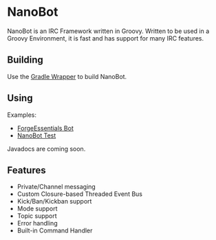 NanoBot
=======

NanoBot is an IRC Framework written in Groovy. Written to be used in a Groovy Environment, it is fast and has support for many IRC features.

Building
--------

Use the [Gradle Wrapper](http://www.gradle.org/docs/current/userguide/gradle_wrapper.html) to build NanoBot.

Using
-----

Examples:
- [ForgeEssentials Bot](https://github.com/ForgeEssentials/cloaked-octo-robot)
- [NanoBot Test](https://github.com/kaendfinger/NanoBot/blob/master/src/main/groovy/TestNanoBot.groovy)

Javadocs are coming soon.

Features
--------

- Private/Channel messaging
- Custom Closure-based Threaded Event Bus
- Kick/Ban/Kickban support
- Mode support
- Topic support
- Error handling
- Built-in Command Handler
